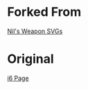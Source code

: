 # Forked From

[Nil's Weapon SVGs](https://github.com/gitnil/SVG-Project)

# Original

[i6 Page](http://i6.cims.nyu.edu/~np1310/drawing/assignment2/index.html)